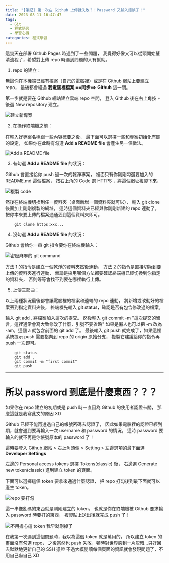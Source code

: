 ```yaml
---
title: "[筆記] 第一次在 Github 上傳就失敗？！Password 又輸入錯誤了！"
date: 2023-08-11 16:47:47
tags:
  - Git
  - 程式語言
  - 學習心得
categories: 程式學習
---
```


這幾天在部署 Github Pages 時遇到了一些問題，
我覺得好像又可以從頭開始釐清流程了，希望對上傳 repo 時遇到問題的人有幫助。

<!-- more -->

1. repo 的建立：

  無論你在本機端已經有檔案（自己的電腦裡）或是在 Github 網站上要建立 repo，
  最後都會經過 **我電腦裡檔案 ==同步==> Github** 這一關。

  第一步就是要在 Github 網站建立雲端 repo 空間，
  登入 Github 後在右上角按 + 後選 New repository 建立。

![建立新專案](https://drive.google.com/uc?export=view&id=1lN4Kd94-lpvrUrpVNMF7qXoZWhAXTaw2)

2. 在操作終端機之前：

  在輸入好專案名稱跟一些內容概要之後，
  最下面可以選擇一些和專案初始化有關的設定，
  如果你在此時有勾選 **Add a README file** 會產生另一個做法。

   ![Add a README file](https://drive.google.com/uc?export=view&id=12TMy7lC-S5NLSPU6MkgplWp4jUeloL_Z)

3. 有勾選 **Add a README file** 的狀況：

  Github 會直接給你 push 過一次的乾淨專案，
  裡面只有你剛剛勾選要加入的 README.md 這個檔案，
  按右上角的 Code 選 HTTPS ，將這個網址複製下來，

![複製 code](https://drive.google.com/uc?export=view&id=1vsbDJY6VvZXFSJ8W1atInB5rxbHIV1JL)

  然後在終端機切換到任一資料夾（桌面新增一個資料夾就可以），
  輸入 git clone 後面加上剛剛複製的網址，
  這時這個資料夾已經與你剛剛新建的 repo 連動了，
  把你本來要上傳的檔案通通丟到這個資料夾即可。

```
    git clone https:xxx...
```

4. 沒勾選 **Add a README file** 的狀況：

  Github 會給你一串 git 指令要你在終端機輸入：

![密密麻麻的 git command](https://drive.google.com/uc?export=view&id=1NnBieHCh9xFGAvpENCG-OuIgN03h36Qw)

  方法 1 的指令是建立一個乾淨的資料夾然後連動，
  方法 2 的指令是直接切換到要上傳的資料夾進行連動，
  無論是採用哪個方法都要確認終端機已經切換到你指定的資料夾，
  否則等等會找不到要在哪裡執行上傳。

5. 上傳三部曲：

  以上兩種狀況最後都會讓電腦裡的檔案和遠端的 repo 連動，
  將新增或改動好的檔案丟到指定資料夾後，
  終端機先輸入 git status，確認是否有包含修改過的檔案。

  輸入 git add . 將檔案加入這次的提交。
  然後輸入 git commit -m "這次提交的留言，這裡通常會寫大致修改了什麼，引號不要省略"
  如果是懶人也可以把 -m 改為 -am，這個 a 就包含前面的 git add 了。
  最後輸入 git push 就完成了，如果這裡系統提示 push 需要指向到 repo 的 origin 原始分支，
  複製它建議給你的指令再 push 一次即可。

```
    git status
    git add .
    git commit -m "first commit"
    git push
```

---

# 所以 password 到底是什麼東西？？？

  如果你在 repo 建立的初期或是 push 時一直因為 Github 的使用者認證卡關，
  那麼這就是我寫此文的原因 XD

  Github 已經不能再透過自己的帳號密碼去認證了，
  因此如果電腦裡的認證已經到期，就會遇到要再輸入一次 username 和 password 的情況，
  這時 password 要輸入的就不再是你帳號原本的 password 了！

  這時要登入 Github 網站 > 右上角頭像 > Setting > 左邊選項的最下面選 **Developer Settings**

  左邊的 Personal access tokens 選擇 Tokens(classic) 後，
  右邊選 Generate new token(classic) 進到建立 token 的頁面。

  下面可以選擇這個 token 要拿來通過什麼認證，
  把 repo 打勾後到最下面就可以產生 token。

  ![repo 要打勾](https://drive.google.com/uc?export=view&id=1iBrodhA0pq-eKxgv2NZx-33HVSH52YVs)

  這一串像亂碼的東西就是剛剛建立的 token，
  也就是你在終端機被 Github 要求輸入 password 時要打的東西，
  複製貼上送出後就完成 push 了！

  ![不用擔心這 token 我早就刪掉了](https://drive.google.com/uc?export=view&id=11uqWt_bewP3iNeJ7CF5t7DVdcNOeXzEE)

  在我第一次遇到這個問題時，我以為這個 token 就是萬用的，
  所以建立 token 的畫面沒有勾選 repo，
  之後當然也 push 失敗，頓時對世界感到一片灰暗...只好回去默默地更新自己的 SSH 憑證
  不過大概閱讀每個頁面的資訊就會發現問題了，不用自己嚇自己 XD
